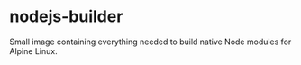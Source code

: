 # nodejs-builder
Small image containing everything needed to build native Node modules for Alpine Linux.

